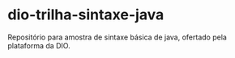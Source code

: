 # dio-trilha-sintaxe-java
Repositório para amostra de sintaxe básica de java, ofertado pela plataforma da DIO.
